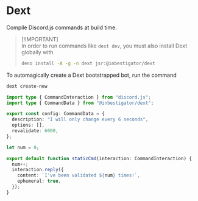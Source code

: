 # Dext

Compile Discord.js commands at build time.

> [!IMPORTANT]\
> In order to run commands like `dext dev`, you must also install Dext globally
> with
>
> ```bash
> deno install -A -g -n dext jsr:@inbestigator/dext
> ```

To automagically create a Dext bootstrapped bot, run the command

```bash
dext create-new
```

```ts
import type { CommandInteraction } from "discord.js";
import type { CommandData } from "@inbestigator/dext";

export const config: CommandData = {
  description: "I will only change every 6 seconds",
  options: [],
  revalidate: 6000,
};

let num = 0;

export default function staticCmd(interaction: CommandInteraction) {
  num++;
  interaction.reply({
    content: `I've been validated ${num} times!`,
    ephemeral: true,
  });
}
```
